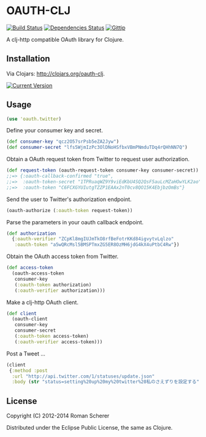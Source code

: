 # OAUTH-CLJ
  [![Build Status](https://travis-ci.org/r0man/oauth-clj.png)](https://travis-ci.org/r0man/oauth-clj)
  [![Dependencies Status](http://jarkeeper.com/r0man/oauth-clj/status.png)](http://jarkeeper.com/r0man/oauth-clj)
  [![Gittip](http://img.shields.io/gittip/r0man.svg)](https://www.gittip.com/r0man)

A clj-http compatible OAuth library for Clojure.

## Installation

Via Clojars: http://clojars.org/oauth-clj.

[![Current Version](https://clojars.org/oauth-clj/latest-version.svg)](https://clojars.org/oauth-clj)

## Usage

``` clj
(use 'oauth.twitter)
```

Define your consumer key and secret.

``` clj
(def consumer-key "qcz2O57srPsb5eZA2Jyw")
(def consumer-secret "lfs5WjmIzPc3OlDNoHSfbxVBmPNmduTDq4rQHhNN7Q")
```

Obtain a OAuth request token from Twitter to request user authorization.

``` clj
(def request-token (oauth-request-token consumer-key consumer-secret))
;;=> {:oauth-callback-confirmed "true",
;;=>  :oauth-token-secret "1TPRuaqWZ9Y9viEdKbU4SQ2QsF5auLcMZaHOwYLK2ao",
;;=>  :oauth-token "C6FCXGYUIutgTZZP1EAAx2nT0cv8QO15K4EbjbzOmBs"}
```

Send the user to Twitter's authorization endpoint.

``` clj
(oauth-authorize (:oauth-token request-token))
```

Parse the parameters in your oauth callback endpoint.

``` clj
(def authorization
  {:oauth-verifier "ZCpKl8mgIUJmTkO8rfBeFotrKKd84igvytvLqlzo"
   :oauth-token "a5wQRcMsl5BMSPTmxZG5ER8OzMH6jdG4kX4uPtbC4Rw"})
```

Obtain the OAuth access token from Twitter.

``` clj
(def access-token
  (oauth-access-token
   consumer-key
   (:oauth-token authorization)
   (:oauth-verifier authorization)))
```

Make a clj-http OAuth client.

``` clj
(def client
  (oauth-client
   consumer-key
   consumer-secret
   (:oauth-token access-token)
   (:oauth-verifier access-token)))
```

Post a Tweet ...

``` clj
(client
 {:method :post
  :url "http://api.twitter.com/1/statuses/update.json"
  :body (str "status=setting%20up%20my%20twitter%20私のさえずりを設定する")})
```

## License

Copyright (C) 2012-2014 Roman Scherer

Distributed under the Eclipse Public License, the same as Clojure.
